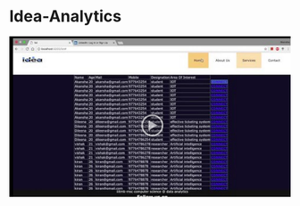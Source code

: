 # Idea-Analytics

[![Watch the video](https://github.com/akanshajainn/Idea-Analytics/blob/master/pic.png)](https://drive.google.com/file/d/1WuP83BB16XN4-KhiBP2lcte6x-j049M2/view?usp=sharing)

